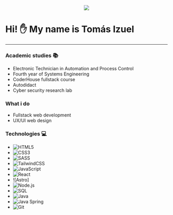 <p align="center"><img src="https://i.imgur.com/A6bWGFl.gif"/></p>

# Hi! :hand: My name is **Tomás Izuel**
___
### Academic studies :books:
* Electronic Technician in Automation and Process Control
* Fourth year of Systems Engineering
* CoderHouse fullstack course
* Autodidact
* Cyber ​​security research lab

### What i do
* Fullstack web development
* UX/UI web design

### Technologies :computer:
* ![HTML5](https://img.shields.io/badge/-HTML5-222222?style=flat&logo=html5)
* ![CSS3](https://img.shields.io/badge/-CSS3-222222?style=flat&logo=css3)
* ![SASS](https://img.shields.io/badge/-SASS-222222?style=flat&logo=SASS)
* ![TailwindCSS](https://img.shields.io/badge/-TailwindCSS-222222?style=flat&logo=TailwindCSS)
* ![JavaScript](https://img.shields.io/badge/-JavaScript-222222?style=flat&logo=javascript)
* ![React](https://img.shields.io/badge/-React-222222?style=flat&logo=React&logoColor=61DAFB)
* ![Astro]
* ![Node.js](https://img.shields.io/badge/-Node.js-222222?style=flat&logo=node.js&logoColor=339933)
* ![SQL](https://img.shields.io/badge/-SQL-222222?style=flat&logo=postgresql)
* ![Java](https://img.shields.io/badge/-Java-222222?style=flat&logo=java) 
* ![Java Spring](https://img.shields.io/badge/-Spring-222222?style=flat&logo=spring&logoColor=6DB33F)
* ![Git](https://img.shields.io/badge/-Git-222222?style=flat&logo=git&logoColor=F05032)
